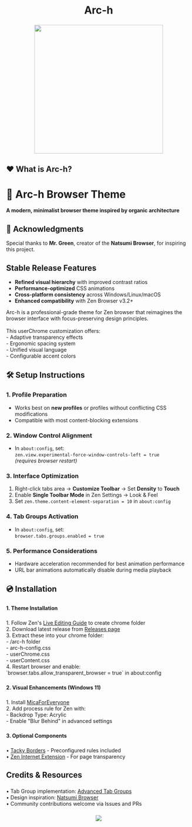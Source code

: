 <h1 align="center">Arc-h</h1>

###

<div align="center">
  <img height="350" src="https://i.redd.it/w7im1n35akqe1.png"  />
</div>

###

<h2 align="left">❤️ What is Arc-h?</h2>

###

# 🦋 Arc-h Browser Theme  

**A modern, minimalist browser theme inspired by organic architecture**  

## 🙏 Acknowledgments  
Special thanks to **Mr. Green**, creator of the **Natsumi Browser**, for inspiring this project.  

## Stable Release Features
- **Refined visual hierarchy** with improved contrast ratios
- **Performance-optimized** CSS animations
- **Cross-platform consistency** across Windows/Linux/macOS
- **Enhanced compatibility** with Zen Browser v3.2+

<p align="left">Arc-h is a professional-grade theme for Zen browser that reimagines the browser interface with focus-preserving design principles.<br><br>This userChrome customization offers:<br>- Adaptive transparency effects<br>- Ergonomic spacing system<br>- Unified visual language<br>- Configurable accent colors</p>

###

## 🛠️ Setup Instructions  

### 1. Profile Preparation  
- Works best on **new profiles** or profiles without conflicting CSS modifications
- Compatible with most content-blocking extensions

### 2. Window Control Alignment  
- In `about:config`, set:  
  `zen.view.experimental-force-window-controls-left = true`  
  *(requires browser restart)*

### 3. Interface Optimization  
1. Right-click tabs area → **Customize Toolbar** → Set **Density** to **Touch**
2. Enable **Single Toolbar Mode** in Zen Settings → Look & Feel
3. Set `zen.theme.content-element-separation = 10` in `about:config`

### 4. Tab Groups Activation  
- In `about:config`, set:  
  `browser.tabs.groups.enabled = true`

### 5. Performance Considerations  
- Hardware acceleration recommended for best animation performance
- URL bar animations automatically disable during media playback

<h2 align="left">💿 Installation</h2>

###

<h4 align="left">1. Theme Installation</h4>

###

<p align="left">1. Follow Zen's <a href="https://docs.zen-browser.app/guides/live-editing">Live Editing Guide</a> to create chrome folder<br>
2. Download latest release from <a href="https://github.com/[yourusername]/arc-h/releases">Releases page</a><br>
3. Extract these into your chrome folder:<br>
   - /arc-h folder<br>
   - arc-h-config.css<br>
   - userChrome.css<br>
   - userContent.css<br>
4. Restart browser and enable:<br>
   `browser.tabs.allow_transparent_browser = true` in about:config</p>

###

<h4 align="left">2. Visual Enhancements (Windows 11)</h4>

###

<p align="left">1. Install <a href="https://github.com/MicaForEveryone/MicaForEveryone">MicaForEveryone</a><br>
2. Add process rule for Zen with:<br>
   - Backdrop Type: Acrylic<br>
   - Enable "Blur Behind" in advanced settings</p>

###

<h4 align="left">3. Optional Components</h4>

###

<p align="left">• <a href="https://github.com/lukeyou05/tacky-borders">Tacky Borders</a> - Preconfigured rules included<br>
• <a href="https://addons.mozilla.org/en-US/firefox/addon/zen-internet/">Zen Internet Extension</a> - For page transparency</p>

###

<h2 align="left">Credits & Resources</h2>

###

<p align="left">• Tab Group implementation: <a href="https://github.com/Anoms12/Advanced-Tab-Groups">Advanced Tab Groups</a><br>
• Design inspiration: <a href="https://github.com/greeeen-dev/natsumi-browser">Natsumi Browser</a><br>
• Community contributions welcome via Issues and PRs</p>

###

<div align="center">
  <img src="https://img.shields.io/github/release/[yourusername]/arc-h?style=for-the-badge&label=STABLE%20RELEASE">
</div>
